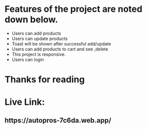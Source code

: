 <h1>Features of the project are noted down below.</h1>

<ul>

<li>Users can add products</li>
<li>Users can update products</li>
<li>Toast will be shown after successful add/update </li>
<li>Users can add products to cart and see ,delete </li>
<li>This project is responsive.</li>
<li>Users can login</li>

</ul>

<h1>Thanks for reading</h1>



<h1>Live Link: </h1>
<h2>https://autopros-7c6da.web.app/</h2>



